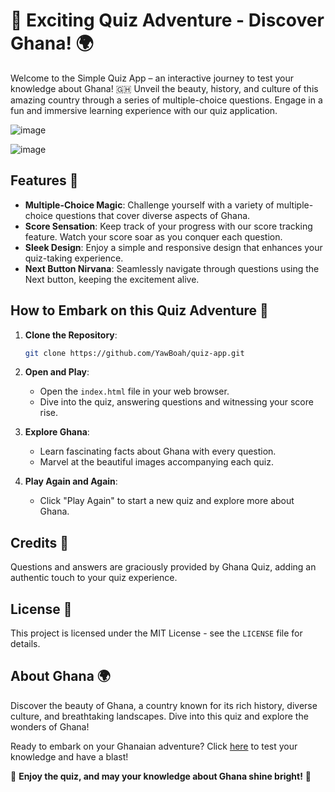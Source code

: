# 🌟 Exciting Quiz Adventure - Discover Ghana! 🌍
Welcome to the Simple Quiz App – an interactive journey to test your knowledge about Ghana! 🇬🇭 Unveil the beauty, history, and culture of this amazing country through a series of multiple-choice questions. Engage in a fun and immersive learning experience with our quiz application.

![image](https://github.com/YawBoah/Quiz-App/assets/126890146/6f8de9e1-4024-4e27-bdf6-537e8c7a0880)

![image](https://github.com/YawBoah/Quiz-App/assets/126890146/dcef2516-b1ec-4988-ab7e-5e9c63fe643e)

## Features 🚀
- **Multiple-Choice Magic**: Challenge yourself with a variety of multiple-choice questions that cover diverse aspects of Ghana.
- **Score Sensation**: Keep track of your progress with our score tracking feature. Watch your score soar as you conquer each question.
- **Sleek Design**: Enjoy a simple and responsive design that enhances your quiz-taking experience.
- **Next Button Nirvana**: Seamlessly navigate through questions using the Next button, keeping the excitement alive.

## How to Embark on this Quiz Adventure 🧭
1. **Clone the Repository**:

   ```bash
   git clone https://github.com/YawBoah/quiz-app.git
   ```

2. **Open and Play**:

   - Open the `index.html` file in your web browser.
   - Dive into the quiz, answering questions and witnessing your score rise.

3. **Explore Ghana**:

   - Learn fascinating facts about Ghana with every question.
   - Marvel at the beautiful images accompanying each quiz.

4. **Play Again and Again**:

   - Click "Play Again" to start a new quiz and explore more about Ghana.

## Credits 🙌

Questions and answers are graciously provided by Ghana Quiz, adding an authentic touch to your quiz experience.

## License 📜

This project is licensed under the MIT License - see the `LICENSE` file for details.

## About Ghana 🌍

Discover the beauty of Ghana, a country known for its rich history, diverse culture, and breathtaking landscapes. Dive into this quiz and explore the wonders of Ghana!

Ready to embark on your Ghanaian adventure? Click [here](https://yawboah.github.io/Quiz-App/) to test your knowledge and have a blast!

🎉 **Enjoy the quiz, and may your knowledge about Ghana shine bright!** 🌟








